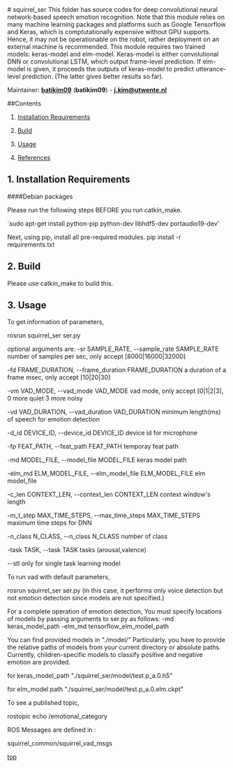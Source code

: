 <a id="top"/> 
# squirrel_ser
This folder has source codes for deep convolutional neural network-based speech emotion recognition. Note that this module relies on many machine learning packages and platforms such as Google Tensorflow and Keras, which is comptutationally expensive without GPU supports. Hence, it may not be operationable on the robot, rather deployment on an external machine is recommended. This module requires two trained models: keras-model and elm-model. Keras-model is either convolutional DNN or convolutional LSTM, which output frame-level prediction. If elm-model is given, it proceeds the outputs of keras-model to predict utterance-level prediction. (The latter gives better results so far).

Maintainer: [**batikim09**](https://github.com/**github-user**/) (**batikim09**) - **j.kim@utwente.nl**

##Contents
1. <a href="#1--installation-requirements">Installation Requirements</a>

2. <a href="#2--build">Build</a>

3. <a href="#3--usage">Usage</a>

4. <a href="#3--references">References</a>

## 1. Installation Requirements <a id="1--installation-requirements"/>
####Debian packages

Please run the following steps BEFORE you run catkin_make.

`sudo apt-get install python-pip python-dev libhdf5-dev portaudio19-dev'

Next, using pip, install all pre-required modules.
pip install -r requirements.txt

## 2. Build <a id="2--build"/>

Please use catkin_make to build this.

## 3. Usage <a id="3--usage"/>
To get information of parameters, 

rosrun squirrel_ser ser.py

optional arguments are:
-sr SAMPLE_RATE, --sample_rate SAMPLE_RATE
                        number of samples per sec, only accept
                        [8000|16000|32000]


-fd FRAME_DURATION, --frame_duration FRAME_DURATION
                        a duration of a frame msec, only accept [10|20|30]


-vm VAD_MODE, --vad_mode VAD_MODE
                        vad mode, only accept [0|1|2|3], 0 more quiet 3 more
                        noisy


-vd VAD_DURATION, --vad_duration VAD_DURATION
                        minimum length(ms) of speech for emotion detection


-d_id DEVICE_ID, --device_id DEVICE_ID
                        device id for microphone


-fp FEAT_PATH, --feat_path FEAT_PATH
                        temporay feat path


-md MODEL_FILE, --model_file MODEL_FILE
                        keras model path


-elm_md ELM_MODEL_FILE, --elm_model_file ELM_MODEL_FILE
                        elm model_file


-c_len CONTEXT_LEN, --context_len CONTEXT_LEN
                        context window's length


-m_t_step MAX_TIME_STEPS, --max_time_steps MAX_TIME_STEPS
                        maximum time steps for DNN


-n_class N_CLASS, --n_class N_CLASS
                        number of class


-task TASK, --task TASK
                        tasks (arousal,valence)


--stl                 only for single task learning model

To run vad with default parameters,

rosrun squirrel_ser ser.py
(in this case, it performs only voice detection but not emotion detection since models are not specified.)

For a complete operation of emotion detection,
You must specify locations of models by passing arguments to ser.py as follows:
-md keras_model_path -elm_md tensorflow_elm_model_path

You can find provided models in "./model/"
Particularly, you have to provide the relative paths of models from your current directory or absolute paths. Currently, children-specific models to classify positive and negative emotion are provided.

for keras_model_path
"./squirrel_ser/model/test.p_a.0.h5"

for elm_model path
"./squirrel_ser/model/test.p_a.0.elm.ckpt"

To see a published topic,

rostopic echo /emotional_category

ROS Messages are defined in :

squirrel_common/squirrel_vad_msgs

<a href="#top">top</a>

